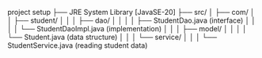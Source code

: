 project setup
├── JRE System Library [JavaSE-20]
├── src/
│   ├── com/
│   │   ├── student/
│   │   │   ├── dao/
│   │   │   │   ├── StudentDao.java (interface)
│   │   │   │   └── StudentDaoImpl.java (implementation)
│   │   │   ├── model/
│   │   │   │   └── Student.java (data structure)
│   │   │   └── service/
│   │   │       └── StudentService.java (reading student data)
